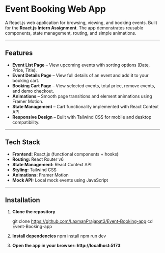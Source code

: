 # Event Booking Web App

A React.js web application for browsing, viewing, and booking events. Built for the **React.js Intern Assignment**. The app demonstrates reusable components, state management, routing, and simple animations.

---

## Features

- **Event List Page** – View upcoming events with sorting options (Date, Price, Title).  
- **Event Details Page** – View full details of an event and add it to your booking cart.  
- **Booking Cart Page** – View selected events, total price, remove events, and demo checkout.  
- **Animations** – Smooth page transitions and element animations using Framer Motion.  
- **State Management** – Cart functionality implemented with React Context API.  
- **Responsive Design** – Built with Tailwind CSS for mobile and desktop compatibility.

---

## Tech Stack

- **Frontend:** React.js (functional components + hooks)  
- **Routing:** React Router v6  
- **State Management:** React Context API  
- **Styling:** Tailwind CSS  
- **Animations:** Framer Motion  
- **Mock API:** Local mock events using JavaScript

---

## Installation

1. **Clone the repository**

    git clone https://github.com/LaxmanPrajapat3/Event-Booking-app
    cd Event-Booking-app

2. **Install dependencies**
   npm install
   npm run dev

4. **Open the app in your browser: http://localhost:5173**


